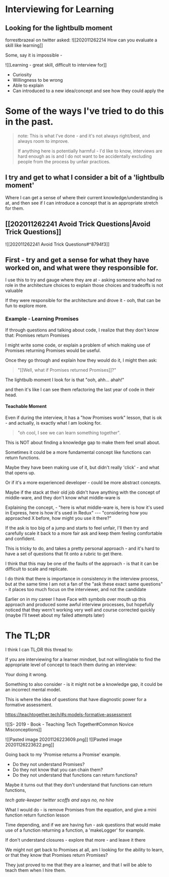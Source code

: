 # Interviewing for Learning

## Looking for the lightbulb moment

forrestbrazeal on twitter asked:
![[202011262214 How can you evaluate a skill  like learning]]

Some, say it is impossible - 

![[Learning - great skill, difficult to interview for]]

- Curiosity
- Willingness to be wrong
- Able to explain
- Can introduced to a new idea/concept and see how they could apply the

# Some of the ways I've tried to do this in the past.

> note: This is what I've done - and it's not always right/best, and always room to improve.
>
> If anything here is potentially harmful - I'd like to know, interviews are hard enough as is and I do not want to be accidentally excluding people from the process by unfair practices.

## I try and get to what I consider a bit of a 'lightbulb moment'

Where I can get a sense of where their current knowledge/understanding is at, and then see if I can introduce a concept that is an appropriate stretch for them.

## [[202011262241 Avoid Trick Questions|Avoid Trick Questions]]

![[202011262241 Avoid Trick Questions#^8794f3]]

 

## First - try and get a sense for what they have worked on, and what were they responsible for. 

I use this to try and gauge where they are at - asking someone who had no role in the architecture choices to explain those choices and tradeoffs is not valuable

If they were responsible for the architecture and drove it - ooh, that can be fun to explore more.

### Example - Learning Promises

If through questions and talking about code, I realize that they don't know that: Promises return Promises 

I might write some code, or explain a problem of which making use of Promises returning Promises would be useful.

Once they go through and explain how they would do it, I might then ask:

> "[[Well, what if Promises returned Promises]]?"

The lightbulb moment I look for is that "ooh, ahh... ahah!"

and then it's like I can see them refactoring the last year of code in their head.

#### Teachable Moment

Even if during the interview, it has a "how Promises work" lesson, that is ok - and actually, is exactly what I am looking for.

> "oh cool, I see we can learn something together".

This is NOT about finding a knowledge gap to make them feel small about.

Sometimes it could be a more fundamental concept like functions can return functions. 

Maybe they have been making use of it, but didn't really 'click' - and what that opens up.

Or if it's a more experienced developer - could be more abstract concepts.

Maybe if the stack at their old job didn't have anything with the concept of middle-ware, and they don't know what middle-ware is

Explaining the concept,  - "here is what middle-ware is, here is how it's used in Express, here is how it's used in Redux" --- "considering how you approached X before, how might you use it there?"

If the ask is too big of a jump and starts to feel unfair, I'll then try and carefully scale it back to a more fair ask and keep them feeling comfortable and confident.

This is tricky to do, and takes a pretty personal approach - and it's hard to have a set of questions that fit onto a rubric to get there.

I think that this may be one of the faults of the approach - is that it can be difficult to scale and replicate.

I do think that there is importance in consistency in the interview process, but at the same time I am not a fan of the "ask these exact same questions" - it places too much focus on the interviewer, and not the candidate

Earlier on in my career I have Face with symbols over mouth up this approach and produced some awful interview processes, but hopefully noticed that they wern't working very well and course corrected quickly (maybe I'll tweet about my failed attempts later)

# The TL;DR

I think I can TL;DR this thread to:

If you are interviewing for a learner mindset,  but not willing/able to find the appropriate level of concept to teach them during an interview: 

Your doing it wrong.

Something to also consider - is it might not be a knowledge gap, it could be an incorrect mental model.

This is where the idea of questions that have diagnostic power for a formative assessment.

https://teachtogether.tech/#s:models-formative-assessment

![[S- 2019 - Book - Teaching Tech Together#Common Novice Misconceptions]]


![[Pasted image 20201126223609.png]]
![[Pasted image 20201126223622.png]]
	

Going back to my 'Promise returns a Promise' example.

- Do they not understand Promises?
- Do they not know that you can chain them?
- Do they not understand that functions can return functions?

Maybe it turns out that they don't understand that functions can return functions,

*tech gate-keeper twitter scoffs and says no, no hire*

What I would do - is remove Promises from the equation, and give a mini function return function lesson

Time depending, and if we are having fun - ask questions that would make use of a function returning a function, a 'makeLogger' for example.

If don't understand closures - explore that more - and leave it there

We might not get back to Promises at all, am I looking for the ability to learn, or that they know that Promises return Promises?

They just proved to me that they are a learner, and that I will be able to teach them when I hire them.